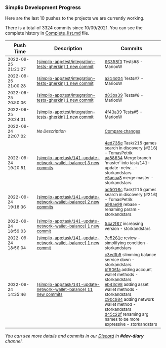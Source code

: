 
### Simplio Development Progress

Here are the last 10 pushes to the projects we are currently working.

There is a total of 3324 commits since 10/09/2021. You can see the complete history in
 [Complete_list.md](Complete_list.md) file.

| Push Time | Description | Commits |
| --- | --- | --- |
| <sub>2022-09-25 21:21:27</sub> | <sub>[[simplio-app:test/integration\-tests\-gherkin] 1 new commit](https://github.com/SimplioOfficial/simplio-app/commit/66358f3a4756520ab17a8719bbf4086adf946189)</sub> | <sub>[66358f3](https://github.com/SimplioOfficial/simplio-app/commit/66358f3a4756520ab17a8719bbf4086adf946189) Tests#8 - MariooW</sub> |
| <sub>2022-09-25 21:00:28</sub> | <sub>[[simplio-app:test/integration\-tests\-gherkin] 1 new commit](https://github.com/SimplioOfficial/simplio-app/commit/a314d049e986b54f8ff4ce4c2336330973466576)</sub> | <sub>[a314d04](https://github.com/SimplioOfficial/simplio-app/commit/a314d049e986b54f8ff4ce4c2336330973466576) Tests#7 - MariooW</sub> |
| <sub>2022-09-25 20:50:06</sub> | <sub>[[simplio-app:test/integration\-tests\-gherkin] 1 new commit](https://github.com/SimplioOfficial/simplio-app/commit/d83ba3948b2a046525ea3221cdc6625dcf12d01d)</sub> | <sub>[d83ba39](https://github.com/SimplioOfficial/simplio-app/commit/d83ba3948b2a046525ea3221cdc6625dcf12d01d) Tests#6 - MariooW</sub> |
| <sub>2022-09-25 20:24:31</sub> | <sub>[[simplio-app:test/integration\-tests\-gherkin] 1 new commit](https://github.com/SimplioOfficial/simplio-app/commit/4f43a3974491b56cf78c10a77fcfe542126ee2df)</sub> | <sub>[4f43a39](https://github.com/SimplioOfficial/simplio-app/commit/4f43a3974491b56cf78c10a77fcfe542126ee2df) Tests#5 - MariooW</sub> |
| <sub>2022-09-24 22:07:02</sub> | <sub>_No Description_</sub> | <sub>[Compare changes](https://github.com/SimplioOfficial/simplio-app/compare/bb51e7b40032...a740852c01f5)</sub> |
| <sub>2022-09-24 19:20:51</sub> | <sub>[[simplio-app:task/141\-update\-network\-wallet\-balance] 3 new commits](https://github.com/SimplioOfficial/simplio-app/compare/a99ae99e8e2f...e5aeaa826ae7)</sub> | <sub>[4ed735e](https://github.com/SimplioOfficial/simplio-app/commit/4ed735e2c47297461eb73ed585103f7d99ed66bd) Task/215 games search in discovery (#216) - TomasPetrik<br>[aa88834](https://github.com/SimplioOfficial/simplio-app/commit/aa88834bb6dbcc9587d8b44df59d64f9187c0b2a) Merge branch 'master' into task/141-update-netw... - storkandstars<br>[e5aeaa8](https://github.com/SimplioOfficial/simplio-app/commit/e5aeaa826ae7e24b19119f93f2511c55bfe8c24c) merge master - storkandstars</sub> |
| <sub>2022-09-24 19:18:36</sub> | <sub>[[simplio-app:task/141\-update\-network\-wallet\-balance] 2 new commits](https://github.com/SimplioOfficial/simplio-app/compare/54a2f67b5b63...a99ae99e8e2f)</sub> | <sub>[ad5016c](https://github.com/SimplioOfficial/simplio-app/commit/ad5016cb1d32ebb0162e041787ffe336e3df88a0) Task/215 games search in discovery (#216) - TomasPetrik<br>[a99ae99](https://github.com/SimplioOfficial/simplio-app/commit/a99ae99e8e2ff2fef68d6053b93cb2fa100459bf) rebase - renaming param - storkandstars</sub> |
| <sub>2022-09-24 18:59:03</sub> | <sub>[[simplio-app:task/141\-update\-network\-wallet\-balance] 1 new commit](https://github.com/SimplioOfficial/simplio-app/commit/54a2f67b5b6343999a827b87e796808fed10c77d)</sub> | <sub>[54a2f67](https://github.com/SimplioOfficial/simplio-app/commit/54a2f67b5b6343999a827b87e796808fed10c77d) increasing version - storkandstars</sub> |
| <sub>2022-09-24 18:56:04</sub> | <sub>[[simplio-app:task/141\-update\-network\-wallet\-balance] 1 new commit](https://github.com/SimplioOfficial/simplio-app/commit/7c5261cf3d3544c5024d4b3802681e4394e00a5b)</sub> | <sub>[7c5261c](https://github.com/SimplioOfficial/simplio-app/commit/7c5261cf3d3544c5024d4b3802681e4394e00a5b) review - simplifying condition - storkandstars</sub> |
| <sub>2022-09-24 14:35:46</sub> | <sub>[[simplio-app:task/141\-update\-network\-wallet\-balance] 11 new commits](https://github.com/SimplioOfficial/simplio-app/compare/2bb5d8ea3df3...12e08b739dde)</sub> | <sub>[c3edfb5](https://github.com/SimplioOfficial/simplio-app/commit/c3edfb5159ec1893ce1b9d48c20a439ea137fa03) slimming balance service down - storkandstars<br>[bf906fa](https://github.com/SimplioOfficial/simplio-app/commit/bf906faea82d3bc4d7df2d9e884cd4b90bd92278) adding account wallet methods - storkandstars<br>[eb43c98](https://github.com/SimplioOfficial/simplio-app/commit/eb43c983693023698e020c5cb3ba11062634ea45) adding asset wallet methods - storkandstars<br>[c90c984](https://github.com/SimplioOfficial/simplio-app/commit/c90c98488d4d2c83b0d47e8e4ab0be6039fde324) adding network wallet method - storkandstars<br>[d45c22f](https://github.com/SimplioOfficial/simplio-app/commit/d45c22f13890d68f4dd73cb9839abce84c55b792) renaming arg names to be more expressive - storkandstars</sub> |

_You can see more details and commits in our [Discord](https://discord.gg/aKhjuwZmdP) in **#dev-diary** channel._
